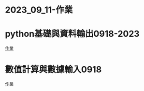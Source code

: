 # 2023_09_11-作業
# python基礎與資料輸出0918-2023
[作業](./python基礎與資料輸出.ipynb)
# 數值計算與數據輸入0918
[作業](./數值計算與資料輸入.ipynb)
